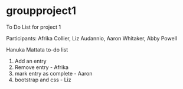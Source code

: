 # groupproject1
To Do List for project 1

Participants: 
Afrika Collier, 
Liz Audannio, 
Aaron Whitaker, 
Abby Powell

Hanuka Mattata to-do list

1. Add an entry 
2. Remove entry - Afrika
3. mark entry as complete - Aaron
4. bootstrap and css - Liz